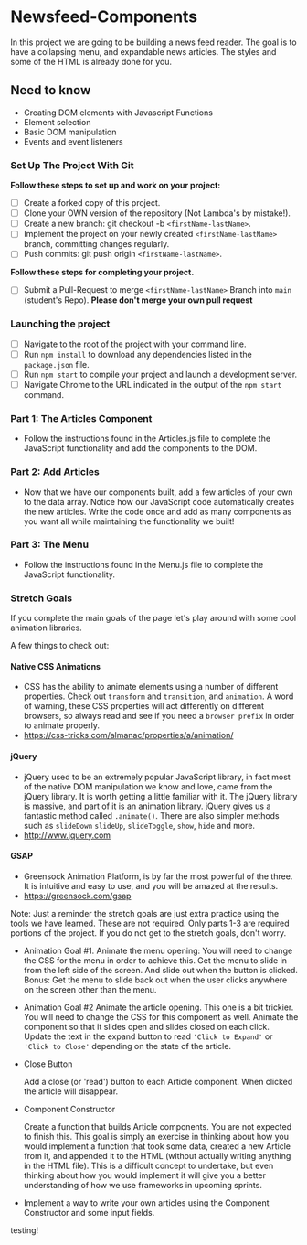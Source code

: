 # Newsfeed-Components

In this project we are going to be building a news feed reader. The goal is to have a collapsing menu, and expandable news articles. The styles and some of the HTML is already done for you.

## Need to know

* Creating DOM elements with Javascript Functions
* Element selection
* Basic DOM manipulation
* Events and event listeners

### Set Up The Project With Git

**Follow these steps to set up and work on your project:**

* [ ] Create a forked copy of this project.
* [ ] Clone your OWN version of the repository (Not Lambda's by mistake!).
* [ ] Create a new branch: git checkout -b `<firstName-lastName>`.
* [ ] Implement the project on your newly created `<firstName-lastName>` branch, committing changes regularly.
* [ ] Push commits: git push origin `<firstName-lastName>`.

**Follow these steps for completing your project.**

* [ ] Submit a Pull-Request to merge `<firstName-lastName>` Branch into `main` (student's Repo). **Please don't merge your own pull request**

### Launching the project

* [ ] Navigate to the root of the project with your command line.
* [ ] Run `npm install` to download any dependencies listed in the `package.json` file.
* [ ] Run `npm start` to compile your project and launch a development server.
* [ ] Navigate Chrome to the URL indicated in the output of the `npm start` command.

### Part 1: The Articles Component

* Follow the instructions found in the Articles.js file to complete the JavaScript functionality and add the components to the DOM.

### Part 2: Add Articles

* Now that we have our components built, add a few articles of your own to the data array. Notice how our JavaScript code automatically creates the new articles. Write the code once and add as many components as you want all while maintaining the functionality we built!

### Part 3: The Menu

* Follow the instructions found in the Menu.js file to complete the JavaScript functionality.

### Stretch Goals

If you complete the main goals of the page let's play around with some cool animation libraries.

A few things to check out:

#### Native CSS Animations

* CSS has the ability to animate elements using a number of different properties. Check out `transform` and `transition`, and `animation`. A word of warning, these CSS properties will act differently on different browsers, so always read and see if you need a `browser prefix` in order to animate properly.
* https://css-tricks.com/almanac/properties/a/animation/

#### jQuery

* jQuery used to be an extremely popular JavaScript library, in fact most of the native DOM manipulation we know and love, came from the jQuery library. It is worth getting a little familiar with it. The jQuery library is massive, and part of it is an animation library. jQuery gives us a fantastic method called `.animate()`. There are also simpler methods such as `slideDown` `slideUp`, `slideToggle`, `show`, `hide` and more.
* http://www.jquery.com

#### GSAP

* Greensock Animation Platform, is by far the most powerful of the three. It is intuitive and easy to use, and you will be amazed at the results.
* https://greensock.com/gsap

Note: Just a reminder the stretch goals are just extra practice using the tools we have learned. These are not required. Only parts 1-3 are required portions of the project. If you do not get to the stretch goals, don't worry.

* Animation Goal #1. Animate the menu opening: You will need to change the CSS for the menu in order to achieve this. Get the menu to slide in from the left side of the screen. And slide out when the button is clicked. Bonus: Get the menu to slide back out when the user clicks anywhere on the screen other than the menu.
* Animation Goal #2 Animate the article opening. This one is a bit trickier. You will need to change the CSS for this component as well. Animate the component so that it slides open and slides closed on each click. Update the text in the expand button to read `'Click to Expand'` or `'Click to Close'` depending on the state of the article.

* Close Button

  Add a close (or 'read') button to each Article component. When clicked the article will disappear.

* Component Constructor

  Create a function that builds Article components. You are not expected to finish this. This goal is simply an exercise in thinking about how you would implement a function that took some data, created a new Article from it, and appended it to the HTML (without actually writing anything in the HTML file). This is a difficult concept to undertake, but even thinking about how you would implement it will give you a better understanding of how we use frameworks in upcoming sprints.

* Implement a way to write your own articles using the Component Constructor and some input fields.

testing!